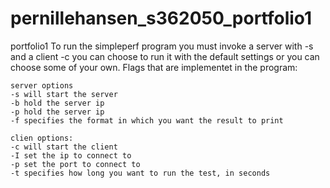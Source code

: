 # pernillehansen_s362050_portfolio1
portfolio1
To run the simpleperf program you must invoke a server with -s and a client -c
you can choose to run it with the default settings or you can choose some of your own. 
Flags that are implementet in the program: 
    
    server options
    -s will start the server
    -b hold the server ip
    -p hold the server ip
    -f specifies the format in which you want the result to print        
    
    clien options:
    -c will start the client
    -I set the ip to connect to
    -p set the port to connect to
    -t specifies how long you want to run the test, in seconds
   
    
